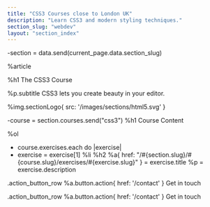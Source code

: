 ```yaml
---
title: "CSS3 Courses close to London UK"
description: "Learn CSS3 and modern styling techniques."
section_slug: "webdev"
layout: "section_index"
---
```


-section = data.send(current_page.data.section_slug)

%article

%h1 The CSS3 Course

%p.subtitle
CSS3 lets you create beauty in your editor.

%img.sectionLogo{ src: '/images/sections/html5.svg' }



-course = section.courses.send("css3")
%h1 Course Content

%ol
- course.exercises.each do |exercise|
- exercise = exercise[1]
%li
%h2
%a{ href: "/#{section.slug}/#{course.slug}/exercises/#{exercise.slug}" }
= exercise.title
%p
= exercise.description


.action_button_row
%a.button.action{ href: '/contact' } Get in touch

.action_button_row
%a.button.action{ href: '/contact' } Get in touch

